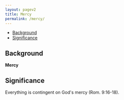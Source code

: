 ```yaml
---
layout: pagev2
title: Mercy
permalink: /mercy/
---
```

- [Background](#background)
- [Significance](#significance)

## Background

**Mercy**

## Significance

Everything is contingent on God's mercy (Rom. 9:16-18).